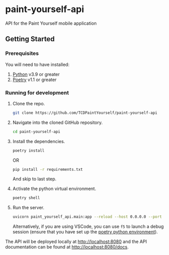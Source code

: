 # paint-yourself-api

API for the Paint Yourself mobile application

## Getting Started

### Prerequisites

You will need to have installed:

1. [Python](https://www.python.org/) v3.9 or greater
1. [Poetry](https://python-poetry.org/docs/#installation) v1.1 or greater

### Running for development

1. Clone the repo.

   ```bash
   git clone https://github.com/TCDPaintYourself/paint-yourself-api
   ```

1. Navigate into the cloned GitHub repository.

   ```bash
   cd paint-yourself-api
   ```

1. Install the dependencies.

   ```bash
   poetry install
   ```
   OR

   ```bash
   pip install -r requirements.txt
   ```
   And skip to last step.

1. Activate the python virtual environment.

   ```bash
   poetry shell
   ```

1. Run the server.

   ```bash
   uvicorn paint_yourself_api.main:app --reload --host 0.0.0.0 --port 8080
   ```

   Alternatively, if you are using VSCode, you can use `f5` to launch a debug
   session (ensure that you have set up the [poetry python
   environment](https://code.visualstudio.com/docs/python/environments#_select-and-activate-an-environment)).

The API will be deployed locally at <http://localhost:8080> and the API
documentation can be found at <http://localhost:8080/docs>.
